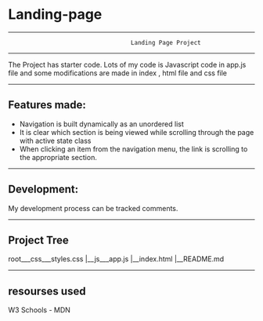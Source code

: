 # Landing-page
------------------------------------------------------------------------------------------------------------------------             ------------------------------------------------------------------------------------
                                       Landing Page Project
--------------------------------------------------------------------------------------------------------------------------
The Project has starter code. Lots of my code is Javascript code in app.js file and some modifications are made in index , html file and css file 

------------------------------------------------------------------------------------------------
Features made:
--------------
- Navigation is built dynamically as an unordered list
- It is clear which section is being viewed while scrolling through the page with active state class
- When clicking an item from the navigation menu, the link is scrolling to the appropriate section.

--------------------------------------------------------------------------------------------------
Development:
------------
My development process can be tracked comments.

---------------------------------------------------------------------------------------------------
Project Tree
---------------
root___css___styles.css |__js___app.js |__index.html |__README.md

-------------------------------------------------------------------------------------------------------
resourses used
----------------

W3 Schools -
MDN
